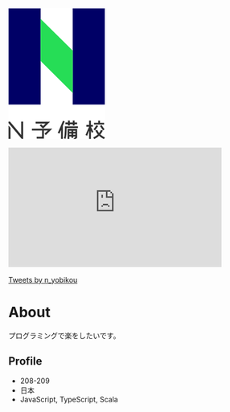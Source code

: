 ![N予備校ロゴ](nyobi_logo.png)

<iframe width="424" height="238" src="https://www.youtube.com/embed/rViBOj6WFSw" frameborder="0" allow="accelerometer; autoplay; encrypted-media; gyroscope; picture-in-picture" allowfullscreen></iframe>

<a class="twitter-timeline" data-width="400" data-height="600" href="https://twitter.com/n_yobikou?ref_src=twsrc%5Etfw">Tweets by n_yobikou</a> <script async src="https://platform.twitter.com/widgets.js" charset="utf-8"></script>

# About
プログラミングで楽をしたいです。

## Profile
- 208-209
- 日本
- JavaScript, TypeScript, Scala

